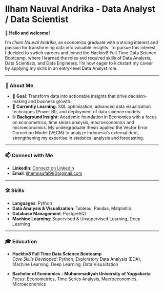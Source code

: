 # **Ilham Nauval Andrika - Data Analyst / Data Scientist**

👋 **Hello and welcome!**

I’m *Ilham Nauval Andrika*, an economics graduate with a strong interest and passion for transforming data into valuable insights. To pursue this interest, I decided to switch careers and joined the Hacktiv8 Full-Time Data Science Bootcamp, where I learned the roles and required skills of Data Analysts, Data Scientists, and Data Engineers. I’m now eager to kickstart my career by applying my skills in an entry-level Data Analyst role.

---

### 🚀 **About Me**
- 🎯 **Goal**: Transform data into actionable insights that drive decision-making and business growth.
- 🌱 **Currently Learning**: SQL optimization, advanced data visualization techniques (Power BI), and deployment of data science models.
- 🌐 **Background Insight**:
  Academic foundation in Economics with a focus on econometrics, time series analysis, macroeconomics and microeconomics. My undergraduate thesis applied the Vector Error Correction Model (VECM) to analyze Indonesia’s external debt, strengthening my expertise in statistical analysis and forecasting.

---

### 📫 **Connect with Me**

- **LinkedIn**: [Connect on LinkedIn](https://www.linkedin.com/in/ilhamnauvalandrika980/)
- **Email**: ilhamnaufal980@gmail.com

---

### 🛠 **Skills**

- **Languages**: Python  
- **Data Analysis & Visualization**: Tableau, Pandas, Matplotlib  
- **Database Management**: PostgreSQL  
- **Machine Learning**: Supervised & Unsupervised Learning, Deep Learning

---

### 🎓 **Education**

- **Hacktiv8 Full Time Data Science Bootcamp**  
  *Core Skills Developed*: Python, Exploratory Data Analysis (EDA), Machine Learning, Deep Learning, Data Visualitation

- **Bachelor of Economics – Muhammadiyah University of Yogyakarta**
  *Focus*: Econometrics, Time Series Analysis, Macroeconomics, Microeconomics
  

<!--
**IlhamNauval/IlhamNauval** is a ✨ _special_ ✨ repository because its `README.md` (this file) appears on your GitHub profile.

Here are some ideas to get you started:

- 🔭 I’m currently working on ...
- 🌱 I’m currently learning ...
- 👯 I’m looking to collaborate on ...
- 🤔 I’m looking for help with ...
- 💬 Ask me about ...
- 📫 How to reach me: ...
- 😄 Pronouns: ...
- ⚡ Fun fact: ...
-->
